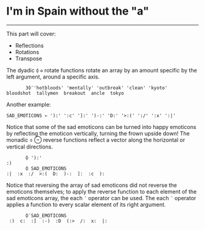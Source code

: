# I'm in Spain without the "a"
---

This part will cover:

- Reflections
- Rotations
- Transpose

The dyadic `⌽` `⊖` rotate functions rotate an array by an amount specific by the left argument, around a specific axis.

```apl
       3⌽¨'hotbloods' 'mentally' 'outbreak' 'clean' 'kyoto'
bloodshot  tallymen  breakout  ancle  tokyo
```

Another example:

```apl
SAD_EMOTICONS ← '):' ':c' ']:' ')-:' 'D:' '>:(' ':/' ':x' ':|'
```

Notice that some of the sad emoticons can be turned into happy emoticons by reflecting the emoticon vertically, turning the frown upside down! The monadic ⌽ ⊖ reverse functions reflect a vector along the horizontal or vertical directions.

```apl
       ⌽ '):'
:)
       ⌽ SAD_EMOTICONS
:|  :x  :/  >:(  D:  )-:  ]:  :c  ):

```

Notice that reversing the array of sad emoticons did not reverse the emoticons themselves; to apply the reverse function to each element of the sad emoticons array, the each `¨` operator can be used. The each `¨` operator applies a function to every scalar element of its right argument.

```apl
       ⌽¨SAD_EMOTICONS
 :)  c:  :]  :-)  :D  (:>  /:  x:  |:

```
